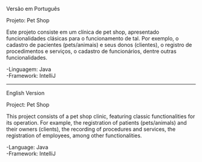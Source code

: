 Versão em Português  

Projeto: Pet Shop

Este projeto consiste em um clínica de pet shop, 
apresentado funcionalidades clásicas para o funcionamento de tal.
Por exemplo, o cadastro de pacientes (pets/animais) e seus donos (clientes), 
o registro de procedimentos e serviços, o cadastro de funcionários, 
dentre outras funcionalidades.

-Linguagem: Java  
-Framework: IntelliJ  

---

English Version  

Project: Pet Shop

This project consists of a pet shop clinic, featuring classic 
functionalities for its operation. For example, the registration 
of patients (pets/animals) and their owners (clients), the 
recording of procedures and services, the registration of 
employees, among other functionalities.

-Language: Java  
-Framework: IntelliJ  
